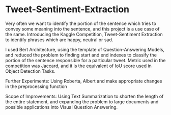 # Tweet-Sentiment-Extraction

Very often we want to identify the portion of the sentence which tries to convey some meaning into the sentence, and this project is a use case of the same. Introducing the Kaggle Competition, Tweet-Sentiment Extraction to identify phrases which are happy, neutral or sad.

I used Bert Architecture, using the template of Question-Answering Models, and reduced the problem to finding start and end indexes to classify the portion of the sentence responsible for a particular tweet. Metric used in the competition was Jaccard, and it is the equivalent of IoU score used in Object Detection Tasks.

Further Experiments: Using Roberta, Albert and make appropriate changes in the preprocessing function

Scope of Improvements: Using Text Summarization to shorten the length of the entire statement, and expanding the problem to large documents and possible applications into Visual Question Answering.

